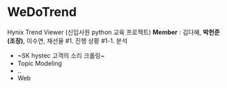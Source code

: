 # WeDoTrend
Hynix Trend Viewer (신입사원 python 교육 프로젝트)
**Member** : 김다혜, **박헌준(조장)**, 이수연, 채선율 
#1. 진행 상황
#1-1. 분석
* ~SK hystec 고객의 소리 크롤링~
* Topic Modeling
* ..
* Web


